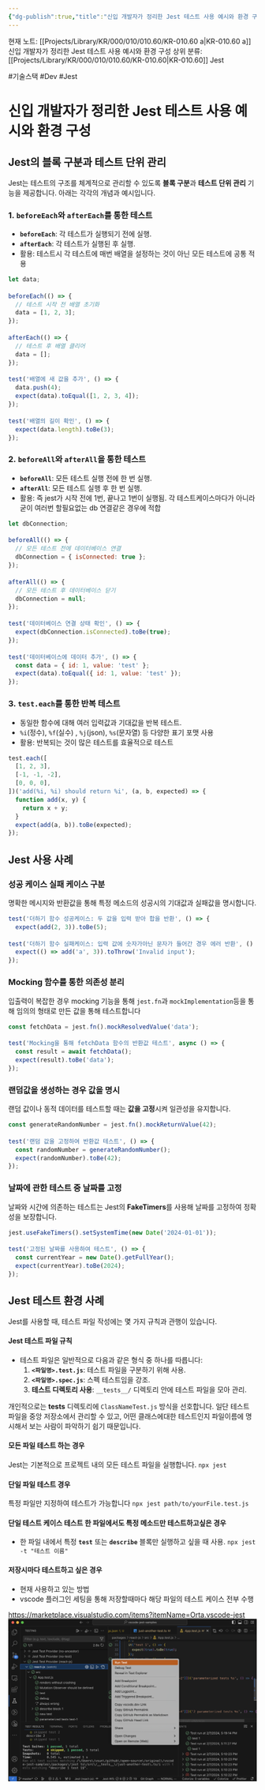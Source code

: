 ```yaml
---
{"dg-publish":true,"title":"신입 개발자가 정리한 Jest 테스트 사용 예시와 환경 구성","description":"Jest의 간단한 사용이유, 테스트 예시, 환경구성 등을 정리해보았습니다.","permalink":"/projects/library/kr/000/010/010-60/kr-010-60-a/","dgPassFrontmatter":true,"noteIcon":"0","created":"2024-11-21T13:40:57.805+09:00","updated":"2024-11-21T14:58:05.333+09:00"}
---
```


현재 노트: [[Projects/Library/KR/000/010/010.60/KR-010.60 a\|KR-010.60 a]] 신입 개발자가 정리한 Jest 테스트 사용 예시와 환경 구성
상위 분류: [[Projects/Library/KR/000/010/010.60/KR-010.60\|KR-010.60]] Jest

#기술스택 #Dev #Jest

# 신입 개발자가 정리한 Jest 테스트 사용 예시와 환경 구성

## Jest의 블록 구분과 테스트 단위 관리
Jest는 테스트의 구조를 체계적으로 관리할 수 있도록 **블록 구분**과 **테스트 단위 관리** 기능을 제공합니다. 아래는 각각의 개념과 예시입니다.

### **1. `beforeEach`와 `afterEach`를 통한 테스트**
- **`beforeEach`**: 각 테스트가 실행되기 전에 실행.
- **`afterEach`**: 각 테스트가 실행된 후 실행.
- 활용: 테스트시 각 테스트에 매번 배열을 설정하는 것이 아닌  모든 테스트에 공통 적용
```js
let data;

beforeEach(() => {
  // 테스트 시작 전 배열 초기화
  data = [1, 2, 3];
});

afterEach(() => {
  // 테스트 후 배열 클리어
  data = [];
});

test('배열에 새 값을 추가', () => {
  data.push(4);
  expect(data).toEqual([1, 2, 3, 4]);
});

test('배열의 길이 확인', () => {
  expect(data.length).toBe(3);
});

```

### **2. `beforeAll`와 `afterAll`을 통한 테스트**
- **`beforeAll`**: 모든 테스트 실행 전에 한 번 실행.
- **`afterAll`**: 모든 테스트 실행 후 한 번 실행.
- 활용: 즉 jest가 시작 전에 1번, 끝나고 1번이 실행됨. 각 테스트케이스마다가 아니라
굳이 여러번 할필요없는 db 연결같은 경우에 적합
```js
let dbConnection;

beforeAll(() => {
  // 모든 테스트 전에 데이터베이스 연결
  dbConnection = { isConnected: true };
});

afterAll(() => {
  // 모든 테스트 후 데이터베이스 닫기
  dbConnection = null;
});

test('데이터베이스 연결 상태 확인', () => {
  expect(dbConnection.isConnected).toBe(true);
});

test('데이터베이스에 데이터 추가', () => {
  const data = { id: 1, value: 'test' };
  expect(data).toEqual({ id: 1, value: 'test' });
});

```

### **3. `test.each`를 통한 반복 테스트**
- 동일한 함수에 대해 여러 입력값과 기대값을 반복 테스트.
- `%i`(정수), `%f`(실수) , `%j`(json), `%s`(문자열) 등 다양한 표기 포맷 사용
- 활용: 반복되는 것이 많은 테스트를 효율적으로 테스트

```js
test.each([
  [1, 2, 3],
  [-1, -1, -2],
  [0, 0, 0],
])('add(%i, %i) should return %i', (a, b, expected) => {
  function add(x, y) {
    return x + y;
  }
  expect(add(a, b)).toBe(expected);
});
```


## Jest 사용 사례

### 성공 케이스 실패 케이스 구분
명확한 메시지와 반환값을 통해 특정 메소드의 성공시의 기대값과 실패값을 명시합니다.
```js
test('더하기 함수 성공케이스: 두 값을 입력 받아 합을 반환', () => {
  expect(add(2, 3)).toBe(5);

test('더하기 함수 실패케이스: 입력 값에 숫자가아닌 문자가 들어간 경우 에러 반환', () => {
  expect(() => add('a', 3)).toThrow('Invalid input');
});
```

### Mocking 함수를 통한 의존성 분리
입출력이 복잡한 경우 mocking 기능을 통해 `jest.fn`과 `mockImplementation`등을 통해 임의의 형태로 만든 값을 통해 테스트합니다
```js
const fetchData = jest.fn().mockResolvedValue('data');

test('Mocking을 통해 fetchData 함수의 반환값 테스트', async () => {
  const result = await fetchData();
  expect(result).toBe('data');
});
```

### 랜덤값을 생성하는 경우 값을 명시
랜덤 값이나 동적 데이터를 테스트할 때는 **값을 고정**시켜 일관성을 유지합니다.

```js
const generateRandomNumber = jest.fn().mockReturnValue(42);

test('랜덤 값을 고정하여 반환값 테스트', () => {
  const randomNumber = generateRandomNumber();
  expect(randomNumber).toBe(42);
});
```


### 날짜에 관한 테스트 중 날짜를 고정
날짜와 시간에 의존하는 테스트는 Jest의 **FakeTimers**를 사용해 날짜를 고정하여 정확성을 보장합니다.
```js
jest.useFakeTimers().setSystemTime(new Date('2024-01-01'));

test('고정된 날짜를 사용하여 테스트', () => {
  const currentYear = new Date().getFullYear();
  expect(currentYear).toBe(2024);
});

```
## Jest 테스트 환경 사례
Jest를 사용할 때, 테스트 파일 작성에는 몇 가지 규칙과 관행이 있습니다.

#### Jest 테스트 파일 규칙
- 테스트 파일은 일반적으로 다음과 같은 형식 중 하나를 따릅니다:
    1. **`<파일명>.test.js`**: 테스트 파일을 구분하기 위해 사용.
    2. **`<파일명>.spec.js`**: 스펙 테스트임을 강조.
    3. **테스트 디렉토리 사용**: `__tests__/` 디렉토리 안에 테스트 파일을 모아 관리.

개인적으로는 __tests__ 디렉토리에 `ClassNameTest.js` 방식을 선호합니다. 일단 테스트 파일을 중앙 저장소에서 관리할 수 있고, 어떤 클래스에대한 테스트인지 파일이름에 명시해서 보는 사람이 파악하기 쉽기 때문입니다.


#### 모든 파일 테스트 하는 경우
Jest는 기본적으로 프로젝트 내의 모든 테스트 파일을 실행합니다.
	`npx jest`
	
#### 단일 파일 테스트 경우
특정 파일만 지정하여 테스트가 가능합니다
`npx jest path/to/yourFile.test.js`

#### 단일 테스트 케이스 테스트 한 파일에서도 특정 메소드만 테스트하고싶은 경우
- 한 파일 내에서 특정 **`test`** 또는 **`describe`** 블록만 실행하고 싶을 때 사용.
`npx jest -t "테스트 이름"`

#### 저장시마다 테스트하고 싶은 경우
- 현재 사용하고 있는 방법
- vscode 플러그인 세팅을 통해 저장할때마다 해당 파일의 테스트 케이스 전부 수행


https://marketplace.visualstudio.com/items?itemName=Orta.vscode-jest
![](https://github.com/jest-community/vscode-jest/raw/HEAD/images/v6-quick-start.png)